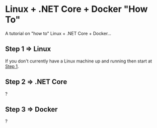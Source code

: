 # Linux + .NET Core + Docker "How To"

A tutorial on "how to" Linux + .NET Core + Docker...

## Step 1 => Linux

If you don't currently have a Linux machine up and running then start at [Step 1](STEP1-Linux.md).

## Step 2 => .NET Core

?

## Step 3 => Docker

?
